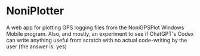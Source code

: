 # NoniPlotter

A web app for plotting GPS logging files from the NoniGPSPlot Windows Mobile program.
Also, and mostly, an experiment to see if ChatGPT's Codex can write anything useful from scratch with no actual code-writing by the user (the answer is: yes)